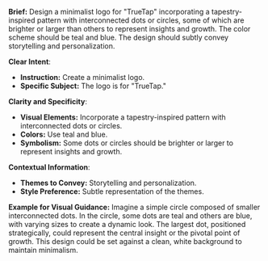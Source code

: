 **Brief:** Design a minimalist logo for "TrueTap" incorporating a tapestry-inspired pattern with interconnected dots or circles, some of which are brighter or larger than others to represent insights and growth. The color scheme should be teal and blue. The design should subtly convey storytelling and personalization.

**Clear Intent**:
   - **Instruction:** Create a minimalist logo.
   - **Specific Subject:** The logo is for "TrueTap."

**Clarity and Specificity**:
   - **Visual Elements:** Incorporate a tapestry-inspired pattern with interconnected dots or circles.
   - **Colors:** Use teal and blue.
   - **Symbolism:** Some dots or circles should be brighter or larger to represent insights and growth.

**Contextual Information**:
   - **Themes to Convey:** Storytelling and personalization.
   - **Style Preference:** Subtle representation of the themes.

**Example for Visual Guidance:**
Imagine a simple circle composed of smaller interconnected dots. In the circle, some dots are teal and others are blue, with varying sizes to create a dynamic look. The largest dot, positioned strategically, could represent the central insight or the pivotal point of growth. This design could be set against a clean, white background to maintain minimalism.
